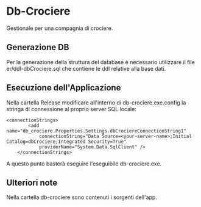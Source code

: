 # Db-Crociere
Gestionale per una compagnia di crociere.

## Generazione DB
Per la generazione della struttura del database è necessario utilizzare il file er/ddl-dbCrociere.sql che contiene le ddl relative alla base dati.

## Esecuzione dell'Applicazione
Nella cartella Release modificare all'interno di db-crociere.exe.config la stringa di connessione al proprio server SQL locale:

	<connectionStrings>
        	<add name="db_crociere.Properties.Settings.dbCrociereConnectionString1"
            	connectionString="Data Source=<your-server-name>;Initial Catalog=dbCrociere;Integrated Security=True"
            	providerName="System.Data.SqlClient" />
    	</connectionStrings>

A questo punto basterà eseguire l'eseguibile db-crociere.exe.

## Ulteriori note
Nella cartella db-crociere sono contenuti i sorgenti dell'app.
